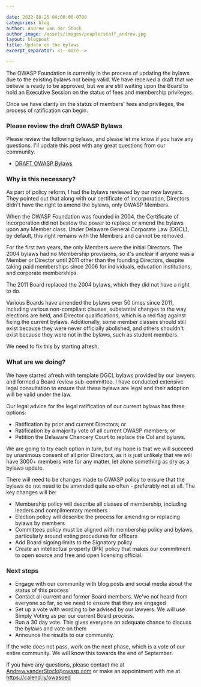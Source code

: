 ```yaml
---

date: 2022-08-25 00:00:00-0700
categories: blog
author: Andrew van der Stock
author_image: /assets/images/people/staff_andrew.jpg
layout: blogpost
title: Update on the bylaws
excerpt_separator: <!--more-->

---
```


The OWASP Foundation is currently in the process of updating the bylaws due to the existing bylaws not being valid. We have received a draft that we believe is ready to be approved, but we are still waiting upon the Board to hold an Executive Session on the status of fees and membership privileges.

Once we have clarity on the status of members' fees and privileges, the process of ratification can begin.

<!--more-->

### Please review the draft OWASP Bylaws

Please review the following bylaws, and please let me know if you have any questions. I'll update this post with any great questions from our community.

- [DRAFT OWASP Bylaws](https://owasp.org/www-board/attachments/202208-draft-bylaws.pdf)

### Why is this necessary?

As part of policy reform, I had the bylaws reviewed by our new lawyers. They pointed out that along with our certificate of incorporation, Directors didn't have the right to amend the bylaws, only OWASP Members. 

When the OWASP Foundation was founded in 2004, the Certificate of Incorporation did not bestow the power to replace or amend the bylaws upon any Member class. Under Delaware General Corporate Law (DGCL), by default, this right remains with the Members and cannot be removed.

For the first two years, the only Members were the initial Directors. The 2004 bylaws had no Membership provisions, so it's unclear if anyone was a Member or Director until 2011 other than the founding Directors, despite taking paid memberships since 2006 for individuals, education institutions, and corporate memberships.

The 2011 Board replaced the 2004 bylaws, which they did not have a right to do.

Various Boards have amended the bylaws over 50 times since 2011, including various non-compliant clauses, substantial changes to the way elections are held, and Director qualifications, which is a red flag against fixing the current bylaws. Additionally, some member classes should still exist because they were never officially abolished, and others shouldn't exist because they were not in the bylaws, such as student members.

We need to fix this by starting afresh.

### What are we doing?

We have started afresh with template DGCL bylaws provided by our lawyers and formed a Board review sub-committee. I have conducted extensive legal consultation to ensure that these bylaws are legal and their adoption will be valid under the law.

Our legal advice for the legal ratification of our current bylaws has three options:

- Ratification by prior and current Directors; or
- Ratification by a majority vote of all current OWASP members; or
- Petition the Delaware Chancery Court to replace the CoI and bylaws.

We are going to try each option in turn, but my hope is that we will succeed by unanimous consent of all prior Directors, as it is just unlikely that we will have 3000+ members vote for any matter, let alone something as dry as a bylaws update.

There will need to be changes made to OWASP policy to ensure that the bylaws do not need to be amended quite so often - preferably not at all. The key changes will be:

- Membership policy will describe all classes of membership, including leaders and complimentary members
- Election policy will describe the process for amending or replacing bylaws by members
- Committees policy must be aligned with membership policy and bylaws, particularly around voting procedures for officers
- Add Board signing limits to the Signatory policy
- Create an intellectual property (IPR) policy that makes our commitment to open source and free and open licensing official.

### Next steps

- Engage with our community with blog posts and social media about the status of this process
- Contact all current and former Board members. We've not heard from everyone so far, so we need to ensure that they are engaged
- Set up a vote with wording to be advised by our lawyers. We will use Simply Voting as per our current Board process.
- Run a 30 day vote. This gives everyone an adequate chance to discuss the bylaws and vote on them
- Announce the results to our community.

If the vote does not pass, work on the next phase, which is a vote of our entire community. We will know this towards the end of September.

If you have any questions, please contact me at [Andrew.vanderStock@owasp.com](mailto:andrew.vanderstock@owasp.com) or make an appointment with me at https://calend.ly/owasped

